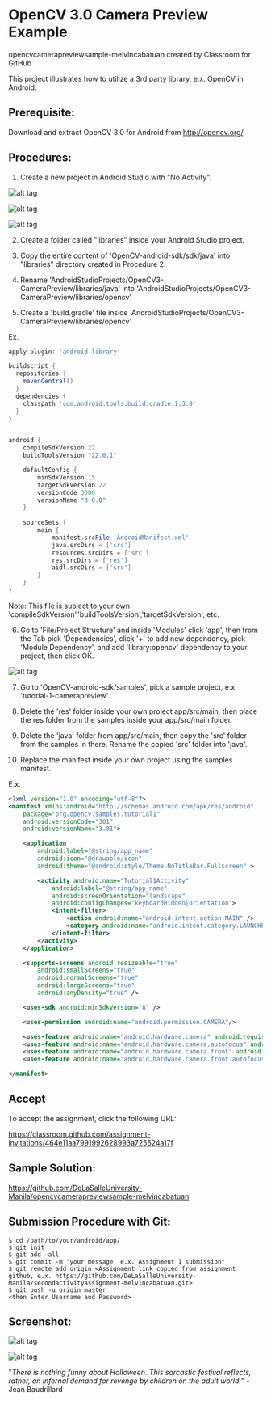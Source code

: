 # OpenCV 3.0 Camera Preview Example 

opencvcamerapreviewsample-melvincabatuan created by Classroom for GitHub

This project illustrates how to utilize a 3rd party library, e.x. OpenCV in Android.

## Prerequisite:

Download and extract OpenCV 3.0 for Android from http://opencv.org/.

## Procedures:

1. Create a new project in Android Studio with "No Activity".

![alt tag](https://github.com/DeLaSalleUniversity-Manila/opencvcamerapreviewsample-melvincabatuan/blob/master/OpenCV_001.png)

![alt tag](https://github.com/DeLaSalleUniversity-Manila/opencvcamerapreviewsample-melvincabatuan/blob/master/OpenCV_002.png)

![alt tag](https://github.com/DeLaSalleUniversity-Manila/opencvcamerapreviewsample-melvincabatuan/blob/master/OpenCV_003.png)

2. Create a folder called "libraries" inside your Android Studio project.

3. Copy the entire content of 'OpenCV-android-sdk/sdk/java' into "libraries" directory created in Procedure 2. 

4. Rename 'AndroidStudioProjects/OpenCV3-CameraPreview/libraries/java' into 'AndroidStudioProjects/OpenCV3-CameraPreview/libraries/opencv' 

5. Create a 'build.gradle' file inside 'AndroidStudioProjects/OpenCV3-CameraPreview/libraries/opencv'

Ex. 

```gradle
apply plugin: 'android-library'

buildscript {
  repositories {
    mavenCentral()
  }
  dependencies {
    classpath 'com.android.tools.build:gradle:1.3.0'
  }
}


android {
    compileSdkVersion 22
    buildToolsVersion "22.0.1"

    defaultConfig {
    	minSdkVersion 15
    	targetSdkVersion 22
    	versionCode 3000
    	versionName "3.0.0"
    }
	
	sourceSets {
    	main {
      		manifest.srcFile 'AndroidManifest.xml'
      		java.srcDirs = ['src']
      		resources.srcDirs = ['src']
      		res.srcDirs = ['res']
      		aidl.srcDirs = ['src']
    	}
	}
}
```

Note: This file is subject to your own 'compileSdkVersion','buildToolsVersion','targetSdkVersion', etc.  

6. Go to 'File/Project Structure' and inside 'Modules' click 'app', then from the Tab pick 'Dependencies', click '+' to add new dependency, pick 'Module Dependency', and add 'library:opencv' dependency to your project, then click OK.

![alt tag](https://github.com/DeLaSalleUniversity-Manila/opencvcamerapreviewsample-melvincabatuan/blob/master/OpenCV_004.png)

7. Go to 'OpenCV-android-sdk/samples', pick a sample project, e.x. 'tutorial-1-camerapreview'.  

8. Delete the 'res' folder inside your own project app/src/main, then place the res folder from the samples inside your app/src/main folder.

9. Delete the 'java' folder from app/src/main, then copy the 'src' folder from the samples in there. Rename the copied 'src' folder into 'java'.

10. Replace the manifest inside your own project using the samples manifest.

E.x.

```xml
<?xml version="1.0" encoding="utf-8"?>
<manifest xmlns:android="http://schemas.android.com/apk/res/android"
    package="org.opencv.samples.tutorial1"
    android:versionCode="301"
    android:versionName="3.01">

    <application
        android:label="@string/app_name"
        android:icon="@drawable/icon"
        android:theme="@android:style/Theme.NoTitleBar.Fullscreen" >

        <activity android:name="Tutorial1Activity"
            android:label="@string/app_name"
            android:screenOrientation="landscape"
            android:configChanges="keyboardHidden|orientation">
            <intent-filter>
                <action android:name="android.intent.action.MAIN" />
                <category android:name="android.intent.category.LAUNCHER" />
            </intent-filter>
        </activity>
    </application>

    <supports-screens android:resizeable="true"
        android:smallScreens="true"
        android:normalScreens="true"
        android:largeScreens="true"
        android:anyDensity="true" />

    <uses-sdk android:minSdkVersion="8" />

    <uses-permission android:name="android.permission.CAMERA"/>

    <uses-feature android:name="android.hardware.camera" android:required="false"/>
    <uses-feature android:name="android.hardware.camera.autofocus" android:required="false"/>
    <uses-feature android:name="android.hardware.camera.front" android:required="false"/>
    <uses-feature android:name="android.hardware.camera.front.autofocus" android:required="false"/>

</manifest>
```

## Accept

To accept the assignment, click the following URL:

https://classroom.github.com/assignment-invitations/464e11aa7991992628993a725524a17f

## Sample Solution:

https://github.com/DeLaSalleUniversity-Manila/opencvcamerapreviewsample-melvincabatuan

## Submission Procedure with Git: 

```shell
$ cd /path/to/your/android/app/
$ git init
$ git add –all
$ git commit -m "your message, e.x. Assignment 1 submission"
$ git remote add origin <Assignment link copied from assignment github, e.x. https://github.com/DeLaSalleUniversity-Manila/secondactivityassignment-melvincabatuan.git>
$ git push -u origin master
<then Enter Username and Password>
```


## Screenshot:

![alt tag](https://github.com/DeLaSalleUniversity-Manila/opencvcamerapreviewsample-melvincabatuan/blob/master/device-2015-11-02-084936.png)

![alt tag](https://github.com/DeLaSalleUniversity-Manila/opencvcamerapreviewsample-melvincabatuan/blob/master/device-2015-11-02-085223.png)

"*There is nothing funny about Halloween. This sarcastic festival reflects, rather, an infernal demand for revenge by children on the adult world.*" - Jean Baudrillard
